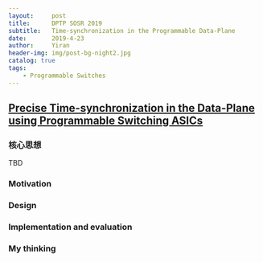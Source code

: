 ```yaml
---
layout:     post
title:      DPTP SOSR 2019
subtitle:   Time-synchronization in the Programmable Data-Plane
date:       2019-4-23
author:     Yiran
header-img: img/post-bg-night2.jpg
catalog: true
tags:
    - Programmable Switches
---
```


## [Precise Time-synchronization in the Data-Plane using Programmable Switching ASICs](https://www.comp.nus.edu.sg/~pravein/papers/DPTP_SOSR19.pdf)
### 核心思想 

TBD

### Motivation




### Design


### Implementation and evaluation


### My thinking
